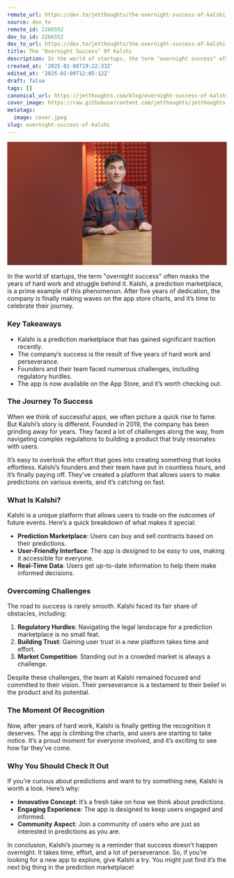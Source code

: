 ```yaml
---
remote_url: https://dev.to/jetthoughts/the-overnight-success-of-kalshi-3ngd
source: dev_to
remote_id: 2266552
dev_to_id: 2266552
dev_to_url: https://dev.to/jetthoughts/the-overnight-success-of-kalshi-3ngd
title: The ‘Overnight Success’ Of Kalshi
description: In the world of startups, the term "overnight success" often masks the years of hard work and...
created_at: '2025-02-08T19:22:33Z'
edited_at: '2025-02-09T12:05:12Z'
draft: false
tags: []
canonical_url: https://jetthoughts.com/blog/overnight-success-of-kalshi/
cover_image: https://raw.githubusercontent.com/jetthoughts/jetthoughts.github.io/master/content/blog/overnight-success-of-kalshi/cover.jpeg
metatags:
  image: cover.jpeg
slug: overnight-success-of-kalshi
---
```

[![The "Overnight Success" Of Kalshi](file_0.jpg)](https://www.youtube.com/watch?v=Wi_Wj3Miugo)

In the world of startups, the term "overnight success" often masks the years of hard work and struggle behind it. Kalshi, a prediction marketplace, is a prime example of this phenomenon. After five years of dedication, the company is finally making waves on the app store charts, and it’s time to celebrate their journey.

### Key Takeaways

*   Kalshi is a prediction marketplace that has gained significant traction recently.
*   The company’s success is the result of five years of hard work and perseverance.
*   Founders and their team faced numerous challenges, including regulatory hurdles.
*   The app is now available on the App Store, and it’s worth checking out.

### The Journey To Success

When we think of successful apps, we often picture a quick rise to fame. But Kalshi’s story is different. Founded in 2019, the company has been grinding away for years. They faced a lot of challenges along the way, from navigating complex regulations to building a product that truly resonates with users.

It’s easy to overlook the effort that goes into creating something that looks effortless. Kalshi’s founders and their team have put in countless hours, and it’s finally paying off. They’ve created a platform that allows users to make predictions on various events, and it’s catching on fast.

### What Is Kalshi?

Kalshi is a unique platform that allows users to trade on the outcomes of future events. Here’s a quick breakdown of what makes it special:

*   **Prediction Marketplace**: Users can buy and sell contracts based on their predictions.
*   **User-Friendly Interface**: The app is designed to be easy to use, making it accessible for everyone.
*   **Real-Time Data**: Users get up-to-date information to help them make informed decisions.

### Overcoming Challenges

The road to success is rarely smooth. Kalshi faced its fair share of obstacles, including:

1.  **Regulatory Hurdles**: Navigating the legal landscape for a prediction marketplace is no small feat.
2.  **Building Trust**: Gaining user trust in a new platform takes time and effort.
3.  **Market Competition**: Standing out in a crowded market is always a challenge.

Despite these challenges, the team at Kalshi remained focused and committed to their vision. Their perseverance is a testament to their belief in the product and its potential.

### The Moment Of Recognition

Now, after years of hard work, Kalshi is finally getting the recognition it deserves. The app is climbing the charts, and users are starting to take notice. It’s a proud moment for everyone involved, and it’s exciting to see how far they’ve come.

### Why You Should Check It Out

If you’re curious about predictions and want to try something new, Kalshi is worth a look. Here’s why:

*   **Innovative Concept**: It’s a fresh take on how we think about predictions.
*   **Engaging Experience**: The app is designed to keep users engaged and informed.
*   **Community Aspect**: Join a community of users who are just as interested in predictions as you are.

In conclusion, Kalshi’s journey is a reminder that success doesn’t happen overnight. It takes time, effort, and a lot of perseverance. So, if you’re looking for a new app to explore, give Kalshi a try. You might just find it’s the next big thing in the prediction marketplace!